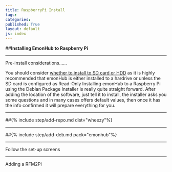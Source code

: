 ```yaml
---
title: RaspberryPi Install
tags: 
categories: 
published: True
layout: default
js: index
---
```


##**Installing EmonHub to Raspberry Pi**

-----------------------------------

Pre-install considerations......

You should consider [whether to install to SD card or HDD]({{site.page}}install/raspberrypi/sd_or_hdd) as it is highly recommended that emonHub is either installed to a hardrive or unless the SD card is configured as Read-Only
Installing emonHub to a Raspberry Pi using the Debian Package Installer is really quite straight forward. After adding the location of the software, just tell it to install, the installer asks you some questions and in many cases offers default values, then once it has the info confirmed it will prepare everything for you.

----------

##{% include step/add-repo.md dist="wheezy"%}

----

##{% include step/add-deb.md pack="emonhub"%}

---

Follow the set-up screens

-----------------------------

Adding a RFM2Pi

